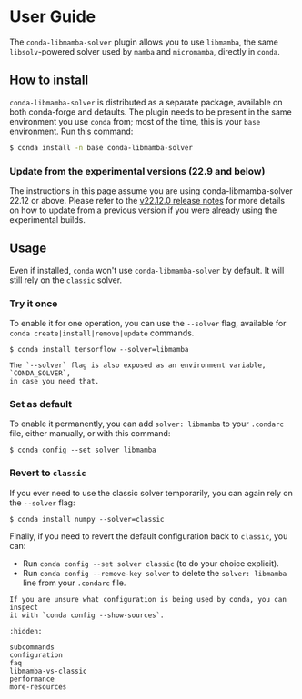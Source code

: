 # User Guide

The `conda-libmamba-solver` plugin allows you to use `libmamba`, the same `libsolv`-powered solver used by `mamba` and `micromamba`, directly in `conda`.

## How to install

`conda-libmamba-solver` is distributed as a separate package, available on both conda-forge and defaults. The plugin needs to be present in the same environment you use `conda` from; most of the time, this is your `base` environment. Run this command:

```bash
$ conda install -n base conda-libmamba-solver
```

### Update from the experimental versions (22.9 and below)

The instructions in this page assume you are using conda-libmamba-solver 22.12 or above.
Please refer to the [v22.12.0 release notes](https://github.com/conda/conda-libmamba-solver/releases/tag/22.12.0) for more details on how to update from a previous version if you were already using the experimental builds.

## Usage

Even if installed, `conda` won't use `conda-libmamba-solver` by default. It will still rely on the `classic` solver.

### Try it once

To enable it for one operation, you can use the `--solver` flag, available for `conda create|install|remove|update` commands.

```
$ conda install tensorflow --solver=libmamba
```

```{note}
The `--solver` flag is also exposed as an environment variable, `CONDA_SOLVER`,
in case you need that.
```

### Set as default

To enable it permanently, you can add `solver: libmamba` to your `.condarc` file, either manually, or with this command:

```
$ conda config --set solver libmamba
```

### Revert to `classic`

If you ever need to use the classic solver temporarily, you can again rely on the `--solver` flag:

```
$ conda install numpy --solver=classic
```

Finally, if you need to revert the default configuration back to `classic`, you can:

* Run `conda config --set solver classic` (to do your choice explicit).
* Run `conda config --remove-key solver` to delete the `solver: libmamba` line from your `.condarc` file.

```{admonition} Tip
If you are unsure what configuration is being used by conda, you can inspect
it with `conda config --show-sources`.
```

```{toctree}
:hidden:

subcommands
configuration
faq
libmamba-vs-classic
performance
more-resources
```
